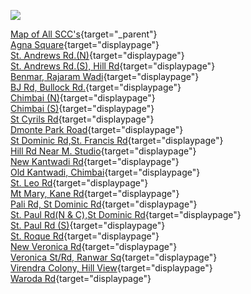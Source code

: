 ![](SCCVertText.gif)

[Map of All SCC\'s](mapofzones.html){target="_parent"}\
[Agna Square](agnasquare.html){target="displaypage"}\
[St. Andrews Rd.(N)](stand_north.html){target="displaypage"}\
[St. Andrews Rd.(S), Hill
Rd](stand_south_hillrd.html){target="displaypage"}\
[Benmar, Rajaram Wadi](benmar_rajaramwadi.html){target="displaypage"}\
[BJ Rd, Bullock Rd.](bj_bullock.html){target="displaypage"}\
[Chimbai (N)](chimbai_n.html){target="displaypage"}\
[Chimbai (S)](chimbai_s.html){target="displaypage"}\
[St Cyrils Rd](cyril.html){target="displaypage"}\
[Dmonte Park Road](dmontepark.html){target="displaypage"}\
[St Dominic Rd,St. Francis
Rd](dominic_francis.html){target="displaypage"}\
[Hill Rd Near M. Studio](hillrd_mehboob.html){target="displaypage"}\
[New Kantwadi Rd](newkantwadi.html){target="displaypage"}\
[Old Kantwadi, Chimbai](oldkantwadi_chimbai.html){target="displaypage"}\
[St. Leo Rd](stleo_road.html){target="displaypage"}\
[Mt Mary, Kane Rd](mtmary_kane.html){target="displaypage"}\
[Pali Rd, St Dominic Rd](pali_dominic.html){target="displaypage"}\
[St. Paul Rd(N & C),St Dominic
Rd](stpaulrd_nc_dominic.html){target="displaypage"}\
[St. Paul Rd (S)](stpaul_south.html){target="displaypage"}\
[St. Roque Rd](stroquerd.html){target="displaypage"}\
[New Veronica Rd](new_veronica.html){target="displaypage"}\
[Veronica St/Rd, Ranwar Sq](veronica_ranwar.html){target="displaypage"}\
[Virendra Colony, Hill
View](virendra_hillview.html){target="displaypage"}\
[Waroda Rd](waroda.html){target="displaypage"}
